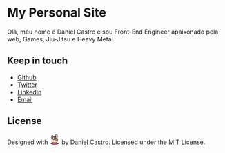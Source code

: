 # My Personal Site

Olá, meu nome é Daniel Castro e sou Front-End Engineer apaixonado pela web, Games, Jiu-Jitsu e Heavy Metal.

## Keep in touch

- [Github](https://github.com/dancasttro)
- [Twitter](https://twitter.com/dancasttro)
- [LinkedIn](https://linkedin.com/in/dancasttro)
- [Email](mailto:dancasttro@gmail.com)


## License

Designed with ![Heavvvyyy Meeetttaaallll!!!!](/src/images/hand.png "Heavvvyyy Meeetttaaallll!!!!") by [Daniel Castro](https://twitter.com/dancasttro). Licensed under the [MIT License](license).